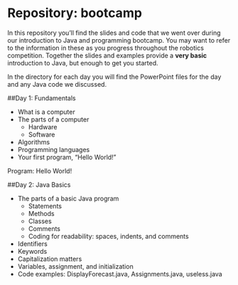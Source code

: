 # Repository: bootcamp

In this repository you’ll find the slides and code that we went over during our introduction to Java and programming bootcamp. You may want to refer to the information in these as you progress throughout the robotics competition. Together the slides and examples provide a **very basic** introduction to Java, but enough to get you started.

In the directory for each day you will find the PowerPoint files for the day and any Java code we discussed.

##Day 1: Fundamentals
- What is a computer
- The parts of a computer
	- Hardware
	- Software
- Algorithms
- Programming languages
- Your first program, “Hello World!”

Program: Hello World!

##Day 2: Java Basics
- The parts of a basic Java program
	- Statements
	- Methods
	- Classes
	- Comments
	- Coding for readability: spaces, indents, and comments
- Identifiers
- Keywords
- Capitalization matters
- Variables, assignment, and initialization
- Code examples: DisplayForecast.java, Assignments.java, useless.java

